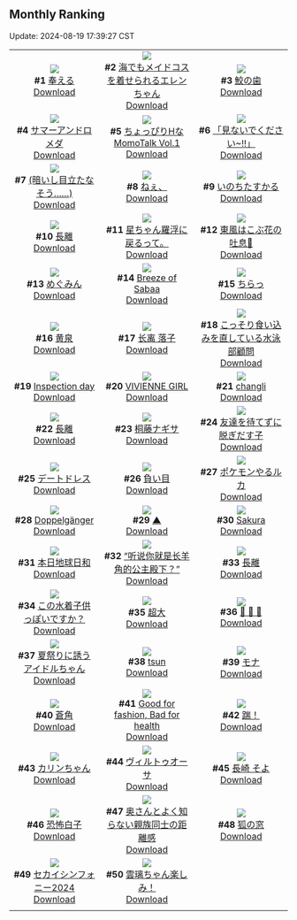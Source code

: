 ## Monthly Ranking
Update: 2024-08-19 17:39:27 CST

|      |      |      |
| :----: | :----: | :----: |
| ![](https://i.pixiv.re/c/240x480/img-master/img/2024/07/21/01/53/54/120712699_p0_master1200.jpg)<br>**#1** [奉える](https://www.pixiv.net/artworks/120712699)<br>[Download](https://i.pixiv.re/img-original/img/2024/07/21/01/53/54/120712699_p0.png) | ![](https://i.pixiv.re/c/240x480/img-master/img/2024/07/23/00/00/25/120784216_p0_master1200.jpg)<br>**#2** [海でもメイドコスを着せられるエレンちゃん](https://www.pixiv.net/artworks/120784216)<br>[Download](https://i.pixiv.re/img-original/img/2024/07/23/00/00/25/120784216_p0.jpg) | ![](https://i.pixiv.re/c/240x480/img-master/img/2024/07/22/14/10/24/120768930_p0_master1200.jpg)<br>**#3** [鮫の歯](https://www.pixiv.net/artworks/120768930)<br>[Download](https://i.pixiv.re/img-original/img/2024/07/22/14/10/24/120768930_p0.png) |
| ![](https://i.pixiv.re/c/240x480/img-master/img/2024/07/22/00/00/37/120752381_p0_master1200.jpg)<br>**#4** [サマーアンドロメダ](https://www.pixiv.net/artworks/120752381)<br>[Download](https://i.pixiv.re/img-original/img/2024/07/22/00/00/37/120752381_p0.png) | ![](https://i.pixiv.re/c/240x480/img-master/img/2024/07/22/00/01/21/120752534_p0_master1200.jpg)<br>**#5** [ちょっぴりHなMomoTalk Vol.1](https://www.pixiv.net/artworks/120752534)<br>[Download](https://i.pixiv.re/img-original/img/2024/07/22/00/01/21/120752534_p0.png) | ![](https://i.pixiv.re/c/240x480/img-master/img/2024/07/22/18/26/37/120773871_p0_master1200.jpg)<br>**#6** [「見ないでください~!!」](https://www.pixiv.net/artworks/120773871)<br>[Download](https://i.pixiv.re/img-original/img/2024/07/22/18/26/37/120773871_p0.png) |
| ![](https://i.pixiv.re/c/240x480/img-master/img/2024/07/22/17/12/11/120772121_p0_master1200.jpg)<br>**#7** [(暗いし目立たなそう……)](https://www.pixiv.net/artworks/120772121)<br>[Download](https://i.pixiv.re/img-original/img/2024/07/22/17/12/11/120772121_p0.jpg) | ![](https://i.pixiv.re/c/240x480/img-master/img/2024/07/22/00/23/53/120754476_p0_master1200.jpg)<br>**#8** [ねぇ、](https://www.pixiv.net/artworks/120754476)<br>[Download](https://i.pixiv.re/img-original/img/2024/07/22/00/23/53/120754476_p0.jpg) | ![](https://i.pixiv.re/c/240x480/img-master/img/2024/07/20/00/00/30/120678617_p0_master1200.jpg)<br>**#9** [いのちたすかる](https://www.pixiv.net/artworks/120678617)<br>[Download](https://i.pixiv.re/img-original/img/2024/07/20/00/00/30/120678617_p0.jpg) |
| ![](https://i.pixiv.re/c/240x480/img-master/img/2024/07/23/16/39/49/120767893_p0_master1200.jpg)<br>**#10** [長離](https://www.pixiv.net/artworks/120767893)<br>[Download](https://i.pixiv.re/img-original/img/2024/07/23/16/39/49/120767893_p0.png) | ![](https://i.pixiv.re/c/240x480/img-master/img/2024/07/22/00/27/56/120754769_p0_master1200.jpg)<br>**#11** [星ちゃん羅浮に戻るって。](https://www.pixiv.net/artworks/120754769)<br>[Download](https://i.pixiv.re/img-original/img/2024/07/22/00/27/56/120754769_p0.png) | ![](https://i.pixiv.re/c/240x480/img-master/img/2024/07/22/02/09/38/120758827_p0_master1200.jpg)<br>**#12** [東風はこぶ花の吐息🎨](https://www.pixiv.net/artworks/120758827)<br>[Download](https://i.pixiv.re/img-original/img/2024/07/22/02/09/38/120758827_p0.jpg) |
| ![](https://i.pixiv.re/c/240x480/img-master/img/2024/07/22/00/07/38/120753148_p0_master1200.jpg)<br>**#13** [めぐみん](https://www.pixiv.net/artworks/120753148)<br>[Download](https://i.pixiv.re/img-original/img/2024/07/22/00/07/38/120753148_p0.jpg) | ![](https://i.pixiv.re/c/240x480/img-master/img/2024/07/21/01/03/48/120711595_p0_master1200.jpg)<br>**#14** [Breeze of Sabaa](https://www.pixiv.net/artworks/120711595)<br>[Download](https://i.pixiv.re/img-original/img/2024/07/21/01/03/48/120711595_p0.png) | ![](https://i.pixiv.re/c/240x480/img-master/img/2024/07/22/12/00/06/120766636_p0_master1200.jpg)<br>**#15** [ちらっ](https://www.pixiv.net/artworks/120766636)<br>[Download](https://i.pixiv.re/img-original/img/2024/07/22/12/00/06/120766636_p0.jpg) |
| ![](https://i.pixiv.re/c/240x480/img-master/img/2024/07/22/19/24/01/120775307_p0_master1200.jpg)<br>**#16** [黄泉](https://www.pixiv.net/artworks/120775307)<br>[Download](https://i.pixiv.re/img-original/img/2024/07/22/19/24/01/120775307_p0.jpg) | ![](https://i.pixiv.re/c/240x480/img-master/img/2024/07/22/12/26/57/120767239_p0_master1200.jpg)<br>**#17** [长离 落子](https://www.pixiv.net/artworks/120767239)<br>[Download](https://i.pixiv.re/img-original/img/2024/07/22/12/26/57/120767239_p0.jpg) | ![](https://i.pixiv.re/c/240x480/img-master/img/2024/07/21/20/07/32/120735477_p0_master1200.jpg)<br>**#18** [こっそり食い込みを直している水泳部顧問](https://www.pixiv.net/artworks/120735477)<br>[Download](https://i.pixiv.re/img-original/img/2024/07/21/20/07/32/120735477_p0.jpg) |
| ![](https://i.pixiv.re/c/240x480/img-master/img/2024/07/22/14/40/53/120765424_p0_master1200.jpg)<br>**#19** [Inspection day](https://www.pixiv.net/artworks/120765424)<br>[Download](https://i.pixiv.re/img-original/img/2024/07/22/14/40/53/120765424_p0.jpg) | ![](https://i.pixiv.re/c/240x480/img-master/img/2024/07/21/00/07/30/120709771_p0_master1200.jpg)<br>**#20** [VIVIENNE GIRL](https://www.pixiv.net/artworks/120709771)<br>[Download](https://i.pixiv.re/img-original/img/2024/07/21/00/07/30/120709771_p0.png) | ![](https://i.pixiv.re/c/240x480/img-master/img/2024/07/22/21/42/36/120779486_p0_master1200.jpg)<br>**#21** [changli](https://www.pixiv.net/artworks/120779486)<br>[Download](https://i.pixiv.re/img-original/img/2024/07/22/21/42/36/120779486_p0.png) |
| ![](https://i.pixiv.re/c/240x480/img-master/img/2024/07/22/16/22/59/120771139_p0_master1200.jpg)<br>**#22** [長離](https://www.pixiv.net/artworks/120771139)<br>[Download](https://i.pixiv.re/img-original/img/2024/07/22/16/22/59/120771139_p0.png) | ![](https://i.pixiv.re/c/240x480/img-master/img/2024/07/22/19/00/10/120774646_p0_master1200.jpg)<br>**#23** [桐藤ナギサ](https://www.pixiv.net/artworks/120774646)<br>[Download](https://i.pixiv.re/img-original/img/2024/07/22/19/00/10/120774646_p0.jpg) | ![](https://i.pixiv.re/c/240x480/img-master/img/2024/07/22/15/00/01/120769740_p0_master1200.jpg)<br>**#24** [友達を待てずに脱ぎだす子](https://www.pixiv.net/artworks/120769740)<br>[Download](https://i.pixiv.re/img-original/img/2024/07/22/15/00/01/120769740_p0.jpg) |
| ![](https://i.pixiv.re/c/240x480/img-master/img/2024/07/20/15/04/58/120693925_p0_master1200.jpg)<br>**#25** [デートドレス](https://www.pixiv.net/artworks/120693925)<br>[Download](https://i.pixiv.re/img-original/img/2024/07/20/15/04/58/120693925_p0.png) | ![](https://i.pixiv.re/c/240x480/img-master/img/2024/07/22/02/17/32/120759136_p0_master1200.jpg)<br>**#26** [負い目](https://www.pixiv.net/artworks/120759136)<br>[Download](https://i.pixiv.re/img-original/img/2024/07/22/02/17/32/120759136_p0.jpg) | ![](https://i.pixiv.re/c/240x480/img-master/img/2024/07/21/00/09/53/120709888_p0_master1200.jpg)<br>**#27** [ポケモンやるルカ](https://www.pixiv.net/artworks/120709888)<br>[Download](https://i.pixiv.re/img-original/img/2024/07/21/00/09/53/120709888_p0.jpg) |
| ![](https://i.pixiv.re/c/240x480/img-master/img/2024/07/20/00/56/03/120680672_p0_master1200.jpg)<br>**#28** [Doppelgänger](https://www.pixiv.net/artworks/120680672)<br>[Download](https://i.pixiv.re/img-original/img/2024/07/20/00/56/03/120680672_p0.png) | ![](https://i.pixiv.re/c/240x480/img-master/img/2024/07/22/00/00/37/120752378_p0_master1200.jpg)<br>**#29** [▲](https://www.pixiv.net/artworks/120752378)<br>[Download](https://i.pixiv.re/img-original/img/2024/07/22/00/00/37/120752378_p0.png) | ![](https://i.pixiv.re/c/240x480/img-master/img/2024/07/21/13/22/59/120723702_p0_master1200.jpg)<br>**#30** [Sakura](https://www.pixiv.net/artworks/120723702)<br>[Download](https://i.pixiv.re/img-original/img/2024/07/21/13/22/59/120723702_p0.png) |
| ![](https://i.pixiv.re/c/240x480/img-master/img/2024/07/22/20/30/55/120777220_p0_master1200.jpg)<br>**#31** [本日地球日和](https://www.pixiv.net/artworks/120777220)<br>[Download](https://i.pixiv.re/img-original/img/2024/07/22/20/30/55/120777220_p0.png) | ![](https://i.pixiv.re/c/240x480/img-master/img/2024/07/22/10/30/56/120765445_p0_master1200.jpg)<br>**#32** [“听说你就是长羊角的公主殿下？”](https://www.pixiv.net/artworks/120765445)<br>[Download](https://i.pixiv.re/img-original/img/2024/07/22/10/30/56/120765445_p0.jpg) | ![](https://i.pixiv.re/c/240x480/img-master/img/2024/07/23/10/00/01/120806893_p0_master1200.jpg)<br>**#33** [長離](https://www.pixiv.net/artworks/120806893)<br>[Download](https://i.pixiv.re/img-original/img/2024/07/23/10/00/01/120806893_p0.png) |
| ![](https://i.pixiv.re/c/240x480/img-master/img/2024/07/22/00/00/51/120752449_p0_master1200.jpg)<br>**#34** [この水着子供っぽいですか？](https://www.pixiv.net/artworks/120752449)<br>[Download](https://i.pixiv.re/img-original/img/2024/07/22/00/00/51/120752449_p0.jpg) | ![](https://i.pixiv.re/c/240x480/img-master/img/2024/07/20/11/56/48/120690150_p0_master1200.jpg)<br>**#35** [超大](https://www.pixiv.net/artworks/120690150)<br>[Download](https://i.pixiv.re/img-original/img/2024/07/20/11/56/48/120690150_p0.jpg) | ![](https://i.pixiv.re/c/240x480/img-master/img/2024/07/22/22/16/27/120780681_p0_master1200.jpg)<br>**#36** [💢 💢 💢](https://www.pixiv.net/artworks/120780681)<br>[Download](https://i.pixiv.re/img-original/img/2024/07/22/22/16/27/120780681_p0.jpg) |
| ![](https://i.pixiv.re/c/240x480/img-master/img/2024/07/22/08/00/01/120763492_p0_master1200.jpg)<br>**#37** [夏祭りに誘うアイドルちゃん](https://www.pixiv.net/artworks/120763492)<br>[Download](https://i.pixiv.re/img-original/img/2024/07/22/08/00/01/120763492_p0.jpg) | ![](https://i.pixiv.re/c/240x480/img-master/img/2024/07/22/01/45/05/120758002_p0_master1200.jpg)<br>**#38** [tsun](https://www.pixiv.net/artworks/120758002)<br>[Download](https://i.pixiv.re/img-original/img/2024/07/22/01/45/05/120758002_p0.png) | ![](https://i.pixiv.re/c/240x480/img-master/img/2024/07/22/05/01/43/120761377_p0_master1200.jpg)<br>**#39** [モナ](https://www.pixiv.net/artworks/120761377)<br>[Download](https://i.pixiv.re/img-original/img/2024/07/22/05/01/43/120761377_p0.jpg) |
| ![](https://i.pixiv.re/c/240x480/img-master/img/2024/07/24/00/00/22/120826101_p0_master1200.jpg)<br>**#40** [蒼角](https://www.pixiv.net/artworks/120826101)<br>[Download](https://i.pixiv.re/img-original/img/2024/07/24/00/00/22/120826101_p0.png) | ![](https://i.pixiv.re/c/240x480/img-master/img/2024/07/22/07/25/31/120763085_p0_master1200.jpg)<br>**#41** [Good for fashion, Bad for health](https://www.pixiv.net/artworks/120763085)<br>[Download](https://i.pixiv.re/img-original/img/2024/07/22/07/25/31/120763085_p0.jpg) | ![](https://i.pixiv.re/c/240x480/img-master/img/2024/07/23/15/58/22/120813265_p0_master1200.jpg)<br>**#42** [踹！](https://www.pixiv.net/artworks/120813265)<br>[Download](https://i.pixiv.re/img-original/img/2024/07/23/15/58/22/120813265_p0.png) |
| ![](https://i.pixiv.re/c/240x480/img-master/img/2024/07/22/00/00/24/120752322_p0_master1200.jpg)<br>**#43** [カリンちゃん](https://www.pixiv.net/artworks/120752322)<br>[Download](https://i.pixiv.re/img-original/img/2024/07/22/00/00/24/120752322_p0.jpg) | ![](https://i.pixiv.re/c/240x480/img-master/img/2024/07/21/17/00/23/120728858_p0_master1200.jpg)<br>**#44** [ヴィルトゥオーサ](https://www.pixiv.net/artworks/120728858)<br>[Download](https://i.pixiv.re/img-original/img/2024/07/21/17/00/23/120728858_p0.jpg) | ![](https://i.pixiv.re/c/240x480/img-master/img/2024/07/22/00/10/20/120753427_p0_master1200.jpg)<br>**#45** [長崎 そよ](https://www.pixiv.net/artworks/120753427)<br>[Download](https://i.pixiv.re/img-original/img/2024/07/22/00/10/20/120753427_p0.jpg) |
| ![](https://i.pixiv.re/c/240x480/img-master/img/2024/07/22/20/35/14/120777344_p0_master1200.jpg)<br>**#46** [恐怖白子](https://www.pixiv.net/artworks/120777344)<br>[Download](https://i.pixiv.re/img-original/img/2024/07/22/20/35/14/120777344_p0.png) | ![](https://i.pixiv.re/c/240x480/img-master/img/2024/07/22/00/06/41/120753138_p0_master1200.jpg)<br>**#47** [奥さんとよく知らない親族同士の距離感](https://www.pixiv.net/artworks/120753138)<br>[Download](https://i.pixiv.re/img-original/img/2024/07/22/00/06/41/120753138_p0.jpg) | ![](https://i.pixiv.re/c/240x480/img-master/img/2024/07/22/20/41/45/120777507_p0_master1200.jpg)<br>**#48** [狐の窓](https://www.pixiv.net/artworks/120777507)<br>[Download](https://i.pixiv.re/img-original/img/2024/07/22/20/41/45/120777507_p0.jpg) |
| ![](https://i.pixiv.re/c/240x480/img-master/img/2024/07/22/17/59/34/120773133_p0_master1200.jpg)<br>**#49** [セカイシンフォニー2024](https://www.pixiv.net/artworks/120773133)<br>[Download](https://i.pixiv.re/img-original/img/2024/07/22/17/59/34/120773133_p0.png) | ![](https://i.pixiv.re/c/240x480/img-master/img/2024/07/22/21/11/07/120778506_p0_master1200.jpg)<br>**#50** [雲璃ちゃん楽しみ！](https://www.pixiv.net/artworks/120778506)<br>[Download](https://i.pixiv.re/img-original/img/2024/07/22/21/11/07/120778506_p0.jpg) |
|      |
